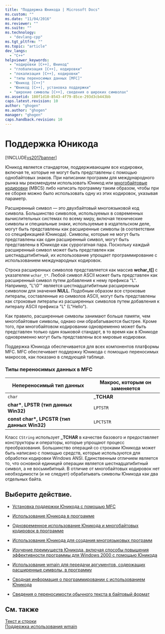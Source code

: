 ```yaml
---
title: "Поддержка Юникода | Microsoft Docs"
ms.custom: ""
ms.date: "11/04/2016"
ms.reviewer: ""
ms.suite: ""
ms.technology: 
  - "devlang-cpp"
ms.tgt_pltfrm: ""
ms.topic: "article"
dev_langs: 
  - "C++"
helpviewer_keywords: 
  - "кодировки [C++], Юникод"
  - "глобализация [C++], кодировки"
  - "локализация [C++], кодировки"
  - "типы переносимых данных [MFC]"
  - "Юникод [C++]"
  - "Юникод [C++], установка поддержки"
  - "широкие символы [C++], сведения о широких символах"
ms.assetid: 180f1d10-8543-4f79-85ce-293d3cb443bb
caps.latest.revision: 10
author: "ghogen"
ms.author: "ghogen"
manager: "ghogen"
caps.handback.revision: 10
---
```

# Поддержка Юникода
[!INCLUDE[vs2017banner](../assembler/inline/includes/vs2017banner.md)]

Юникод является стандартом, поддерживающим все кодировки, включая те, которые не могут быть представлены с помощью однобайтовых знаков.  При написании программ для международного рынка мы рекомендуем использовать Юникод или [многобайтовые кодировки](../text/support-for-multibyte-character-sets-mbcss.md) \(MBCS\) либо написать программу таким образом, чтобы при ее сборке можно было использовать одну из этих кодировок, указывая параметр.  
  
 Расширенный символ — это двухбайтовый многоязыковой код символа.  Большинство символов, используемых в современных вычислительных системах по всему миру, включая технические символы и специальные знаки, используемые в издательском деле, могут быть представлены как расширенные символы \(в соответствии со спецификацией Юникода\).  Символы, которые не могут быть представлены как один расширенный символ, могут быть представлены в Юникоде как суррогатная пара.  Поскольку каждый расширенный символ может быть представлен как шестнадцатибитный, их использование упрощает программирование с использованием международных кодировок.  
  
 Строка расширенных символов представляется как массив **wchar\_t\[\]** с указателем `wchar_t*`.  Любой символ ASCII может быть представлен как расширенный символ путем добавления к нему префикса "L".  Например, "L'\\0'" является шестнадцатибитным расширенным символом для значения **NULL**.  Подобным образом все строковые литералы, составленные из символов ASCII, могут быть представлены как строковые литералы из расширенных символов путем добавления к литералу ASCII префикса "L" \(L"Hello"\).  
  
 Как правило, расширенные символы занимают больше памяти, чем многобайтовые символы, однако они обрабатываются быстрее.  Кроме того, при многобайтовом кодировании одновременно может быть представлен только один языковой стандарт, в то время как в Юникоде одновременно могут быть представлены все мировые кодировки.  
  
 Поддержка Юникода обеспечивается для всех компонентов платформы MFC. MFC обеспечивает поддержку Юникода с помощью переносимых макросов, как показано в следующей таблице.  
  
### Типы переносимых данных в MFC  
  
|Непереносимый тип данных|Макрос, которым он заменяется|  
|------------------------------|-----------------------------------|  
|`char`|\_**TCHAR**|  
|**char\***, **LPSTR \(тип данных Win32\)**|`LPTSTR`|  
|**const char\*, LPCSTR \(тип данных Win32\)**|`LPCTSTR`|  
  
 Класс `CString` использует **\_TCHAR** в качестве базового и предоставляет конструкторы и операторы, которые упрощают процесс преобразования.  Большинство операций со строками Юникода может быть написано с помощью средств, которые используются для обработки кодировки Windows ANSI. Единственным отличием является то, что основной единицей операции является шестнадцатибитный символ, а не восьмибитный.  В отличие от многобайтовых кодировок нет необходимости \(и не следует\) обрабатывать символы Юникода как два отдельных байта.  
  
## Выберите действие.  
  
-   [Установка поддержки Юникода с помощью MFC](../mfc/unicode-in-mfc.md)  
  
-   [Использование Юникода в программе](../text/international-enabling.md)  
  
-   [Одновременное использование Юникода и многобайтовых кодировок в программе](../text/internationalization-strategies.md)  
  
-   [Использование Юникода для создания многоязыковых программ](../text/unicode-programming-summary.md)  
  
-   [Изучение преимуществ Юникода, включая способы повышения эффективности программы для Windows 2000 с помощью Юникода](../text/benefits-of-character-set-portability.md)  
  
-   [Использование wmain для передачи аргументов, содержащих расширенные символы, в программу](../text/support-for-using-wmain.md)  
  
-   [Сводная информация о программировании с использованием Юникода](../text/unicode-programming-summary.md)  
  
-   [Сведения о переносимости обычного текста в байтовый формат](../Topic/Generic-Text%20Mappings%20in%20Tchar.h.md)  
  
## См. также  
 [Текст и строки](../text/text-and-strings-in-visual-cpp.md)   
 [Поддержка использования wmain](../text/support-for-using-wmain.md)